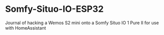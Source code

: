 # Somfy-Situo-IO-ESP32
Journal of hacking a Wemos S2 mini onto a Somfy Situo IO 1 Pure II for use with HomeAssistant
